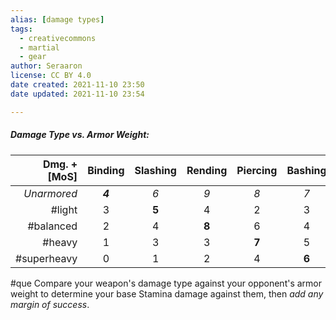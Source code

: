 ```yaml
---
alias: [damage types]
tags:
  - creativecommons
  - martial
  - gear
author: Seraaron
license: CC BY 4.0
date created: 2021-11-10 23:50
date updated: 2021-11-10 23:54

---
```


##### Damage Type vs. Armor Weight:

| Dmg. + [MoS] | Binding | Slashing | Rending | Piercing | Bashing |
| ----------: | :-----: | :------: | :-----: | :------: | :-----: |
|     *Unarmored* | _**4**_ |    _6_   |   _9_   |    _8_   |   _7_   |
|      #light |    3    |   **5**  |    4    |     2    |    3    |
|   #balanced |    2    |     4    |  **8**  |     6    |    4    |
|      #heavy |    1    |     3    |    3    |   **7**  |    5    |
| #superheavy |    0    |     1    |    2    |     4    |  **6**  |

#que Compare your weapon's damage type against your opponent's armor weight to determine your base Stamina damage against them, then *add any margin of success*.